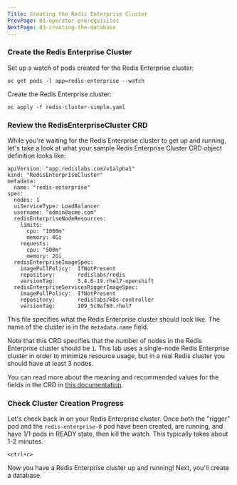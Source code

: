 ```yaml
---
Title: Creating the Redis Enterprise Cluster
PrevPage: 01-operator-prerequisites
NextPage: 03-creating-the-database
---
```

### Create the Redis Enterprise Cluster

Set up a watch of pods created for the Redis Enterprise cluster:

```execute-2
oc get pods -l app=redis-enterprise --watch
```

Create the Redis Enterprise cluster:

```execute-1
oc apply -f redis-cluster-simple.yaml
```

### Review the RedisEnterpriseCluster CRD

While you're waiting for the Redis Enterprise cluster to get up and running, let's take a look at what your sample Redis Enterprise Cluster CRD object definition looks like: 

```
apiVersion: "app.redislabs.com/v1alpha1"
kind: "RedisEnterpriseCluster"
metadata:
  name: "redis-enterprise"
spec:
  nodes: 1
  uiServiceType: LoadBalancer
  username: "admin@acme.com"
  redisEnterpriseNodeResources:
    limits:
      cpu: "1000m"
      memory: 4Gi
    requests:
      cpu: "500m"
      memory: 2Gi
  redisEnterpriseImageSpec:
    imagePullPolicy:  IfNotPresent
    repository:       redislabs/redis
    versionTag:       5.4.0-19.rhel7-openshift
  redisEnterpriseServicesRiggerImageSpec:
    imagePullPolicy:  IfNotPresent
    repository:       redislabs/k8s-controller
    versionTag:       109_5c9af60.rhel7
```

This file specifies what the Redis Enterprise cluster should look like. The name of the cluster is in the `metadata.name` field.  

Note that this CRD specifies that the number of nodes in the Redis Enterprise cluster should be `1`. This lab uses a single-node Redis Enterprise cluster in order to minimize resource usage, but in a real Redis cluster you should have at least 3 nodes. 

You can read more about the meaning and recommended values for the fields in the CRD in [this documentation](https://docs.redislabs.com/latest/rs/getting-started/k8s-openshift/#step-3-prepare-your-yaml-files). 

### Check Cluster Creation Progress

Let's check back in on your Redis Enterprise cluster. Once both the "rigger" pod and the `redis-enterprise-0` pod have been created, are running, and have 1/1 pods in READY state, then kill the watch. This typically takes about 1-2 minutes.

```execute-2
<ctrl+c>
```

Now you have a Redis Enterprise cluster up and running! Next, you'll create a database.
